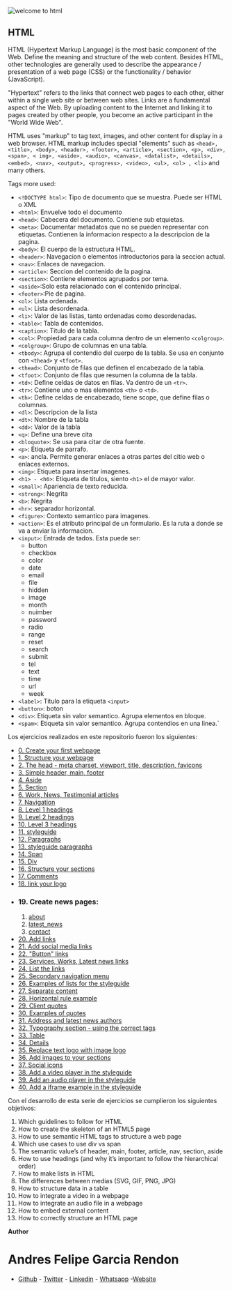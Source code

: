 
![welcome to html](https://github.com/andres0191/holbertonschool-web_front_end/blob/master/0x00-html_advanced/images/%C2%A1aUDIOBOOKS!.png)


## HTML

HTML (Hypertext Markup Language) is the most basic component of the Web. Define the meaning and structure of the web content. Besides HTML, other technologies are generally used to describe the appearance / presentation of a web page (CSS) or the functionality / behavior (JavaScript).

"Hypertext" refers to the links that connect web pages to each other, either within a single web site or between web sites. Links are a fundamental aspect of the Web. By uploading content to the Internet and linking it to pages created by other people, you become an active participant in the "World Wide Web".

HTML uses "markup" to tag text, images, and other content for display in a web browser. HTML markup includes special "elements" such as `<head>, <title>, <body>, <header>, <footer>, <article>, <section>, <p>, <div>, <span>, < img>, <aside>, <audio>, <canvas>, <datalist>, <details>, <embed>, <nav>, <output>, <progress>, <video>, <ul>, <ol> , <li>` and many others.

Tags more used:
* `<!DOCTYPE html>`: Tipo de documento que se muestra. Puede ser HTML o XML
* `<html>`: Envuelve todo el documento
* `<head>`: Cabecera del documento. Contiene sub etquietas.
* `<meta>`: Documentar metadatos que no se pueden representar con etiquetas. Contienen la informacion respecto a la descripcion de la pagina.
* `<body>`: El cuerpo de la estructura HTML.
* `<header>`: Navegacion o elementos introductorios para la seccion actual.
* `<nav>`: Enlaces de navegacion.
* `<article>`: Seccion del contenido de la pagina.
* `<section>`: Contiene elementos agrupados por tema.
* `<aside>`:Solo esta relacionado con el contenido principal.
* `<footer>`:Pie de pagina.
* `<ol>`: Lista ordenada.
* `<ul>`: Lista desordenada.
* `<li>`: Valor de las listas, tanto ordenadas como desordenadas.
* `<table>`: Tabla de contenidos.
* `<caption>`: Titulo de la tabla.
* `<col>`: Propiedad para cada columna dentro de un elemento `<colgroup>`.
* `<colgroup>`: Grupo de columnas en una tabla.
* `<tbody>`: Agrupa el contendio del cuerpo de la tabla. Se usa en conjunto con `<thead>` y `<tfoot>`.
* `<thead>`: Conjunto de filas que definen el encabezado de la tabla.
* `<tfoot>`: Conjunto de filas que resumen la columna de la tabla.
* `<td>`: Define celdas de datos en filas. Va dentro de un `<tr>`.
* `<tr>`: Contiene uno o mas elementos `<th>` o `<td>`.
* `<th>`: Define celdas de encabezado, tiene scope, que define filas o columnas.
* `<dl>`: Descripcion de la lista
* `<dt>`: Nombre de la tabla
* `<dd>`: Valor de la tabla
* `<q>`: Define una breve cita
* `<bloquote>`: Se usa para citar de otra fuente.
* `<p>`: Etiqueta de parrafo.
* `<a>`: ancla. Permite generar enlaces a otras partes del citio web o enlaces externos.
* `<img>`: Etiqueta para insertar imagenes.
* `<h1> - <h6>`: Etiqueta de titulos, siento `<h1>` el de mayor valor.
* `<small>`: Apariencia de texto reducida.
* `<strong>`: Negrita
* `<b>`: Negrita
* `<hr>`: separador horizontal.
* `<figure>`: Contexto semantico para imagenes.
* `<action>`: Es el atributo principal de un formulario. Es la ruta a donde se va a enviar la informacion.
* `<input>`: Entrada de tados. Esta puede ser:
    * button
    * checkbox
    * color
    * date
    * email
    * file
    * hidden
    * image
    * month
    * nuimber
    * password
    * radio
    * range
    * reset
    * search
    * submit
    * tel
    * text
    * time
    * url
    * week
* `<label>`: Titulo para la etiqueta `<input>`
* `<button>`: boton
* `<div>`: Etiqueta sin valor semantico. Agrupa elementos en bloque.
* `<spam>`: Etiqueta sin valor semantico. Agrupa contendios en una linea.`


Los ejercicios realizados en este repositorio fueron los siguientes:

* [0. Create your first webpage](https://github.com/andres0191/holbertonschool-web_front_end/blob/master/0x00-html_advanced/0-index.html)
* [1. Structure your webpage ](https://github.com/andres0191/holbertonschool-web_front_end/blob/master/0x00-html_advanced/1-index.html)
* [2. The head - meta charset, viewport, title, description, favicons](https://github.com/andres0191/holbertonschool-web_front_end/blob/master/0x00-html_advanced/2-index.html)
* [3. Simple header, main, footer ](https://github.com/andres0191/holbertonschool-web_front_end/blob/master/0x00-html_advanced/3-index.html)
* [4. Aside](https://github.com/andres0191/holbertonschool-web_front_end/blob/master/0x00-html_advanced/article.html)
* [5. Section ](https://github.com/andres0191/holbertonschool-web_front_end/blob/master/0x00-html_advanced/5-index.html)
* [6. Work, News, Testimonial articles](https://github.com/andres0191/holbertonschool-web_front_end/blob/master/0x00-html_advanced/6-index.html)
* [7. Navigation ](https://github.com/andres0191/holbertonschool-web_front_end/blob/master/0x00-html_advanced/7-index.html)
* [8. Level 1 headings ](https://github.com/andres0191/holbertonschool-web_front_end/blob/master/0x00-html_advanced/8-index.html)
* [9. Level 2 headings](https://github.com/andres0191/holbertonschool-web_front_end/blob/master/0x00-html_advanced/9-index.html)
* [10. Level 3 headings](https://github.com/andres0191/holbertonschool-web_front_end/blob/master/0x00-html_advanced/10-index.html)
* [11. styleguide ](https://github.com/andres0191/holbertonschool-web_front_end/blob/master/0x00-html_advanced/11-styleguide.html)
* [12. Paragraphs ](https://github.com/andres0191/holbertonschool-web_front_end/blob/master/0x00-html_advanced/12-index.html)
* [13. styleguide paragraphs](https://github.com/andres0191/holbertonschool-web_front_end/blob/master/0x00-html_advanced/13-styleguide.html)
* [14. Span ](https://github.com/andres0191/holbertonschool-web_front_end/blob/master/0x00-html_advanced/14-index.html)
* [15. Div](https://github.com/andres0191/holbertonschool-web_front_end/blob/master/0x00-html_advanced/15-index.html)
* [16. Structure your sections](https://github.com/andres0191/holbertonschool-web_front_end/blob/master/0x00-html_advanced/16-index.html)
* [17. Comments](https://github.com/andres0191/holbertonschool-web_front_end/blob/master/0x00-html_advanced/17-index.html)
* [18. link your logo](https://github.com/andres0191/holbertonschool-web_front_end/blob/master/0x00-html_advanced/18-index.html)
* ### 19. Create news pages:
    1. [about](https://github.com/andres0191/holbertonschool-web_front_end/blob/master/0x00-html_advanced/about.html)
    2. [latest_news](https://github.com/andres0191/holbertonschool-web_front_end/blob/master/0x00-html_advanced/latest_news.html)
    3. [contact](https://github.com/andres0191/holbertonschool-web_front_end/blob/master/0x00-html_advanced/contact.html)
* [20. Add links](https://github.com/andres0191/holbertonschool-web_front_end/blob/master/0x00-html_advanced/20-index.html)
* [21. Add social media links ](https://github.com/andres0191/holbertonschool-web_front_end/blob/master/0x00-html_advanced/21-index.html)
* [22. "Button" links ](https://github.com/andres0191/holbertonschool-web_front_end/blob/master/0x00-html_advanced/22-index.html)
* [23. Services, Works, Latest news links](https://github.com/andres0191/holbertonschool-web_front_end/blob/master/0x00-html_advanced/23-index.html)
* [24. List the links](https://github.com/andres0191/holbertonschool-web_front_end/blob/master/0x00-html_advanced/24-index.html)
* [25. Secondary navigation menu ](https://github.com/andres0191/holbertonschool-web_front_end/blob/master/0x00-html_advanced/25-index.html)
* [26. Examples of lists for the styleguide](https://github.com/andres0191/holbertonschool-web_front_end/blob/master/0x00-html_advanced/26-styleguide.html)
* [27. Separate content](https://github.com/andres0191/holbertonschool-web_front_end/blob/master/0x00-html_advanced/27-index.html)
* [28. Horizontal rule example](https://github.com/andres0191/holbertonschool-web_front_end/blob/master/0x00-html_advanced/28-styleguide.html)
* [29. Client quotes ](https://github.com/andres0191/holbertonschool-web_front_end/blob/master/0x00-html_advanced/29-index.html)
* [30. Examples of quotes](https://github.com/andres0191/holbertonschool-web_front_end/blob/master/0x00-html_advanced/30-styleguide.html)
* [31. Address and latest news authors](https://github.com/andres0191/holbertonschool-web_front_end/blob/master/0x00-html_advanced/31-index.html)
* [32. Typography section - using the correct tags](https://github.com/andres0191/holbertonschool-web_front_end/blob/master/0x00-html_advanced/32-styleguide.html)
* [33. Table ](https://github.com/andres0191/holbertonschool-web_front_end/blob/master/0x00-html_advanced/33-styleguide.html)
* [34. Details](https://github.com/andres0191/holbertonschool-web_front_end/blob/master/0x00-html_advanced/34-styleguide.html)
* [35. Replace text logo with image logo](https://github.com/andres0191/holbertonschool-web_front_end/blob/master/0x00-html_advanced/35-index.html)
* [36. Add images to your sections](https://github.com/andres0191/holbertonschool-web_front_end/blob/master/0x00-html_advanced/36-index.html)
* [37. Social icons ](https://github.com/andres0191/holbertonschool-web_front_end/blob/master/0x00-html_advanced/index.html)
* [38. Add a video player in the styleguide](https://github.com/andres0191/holbertonschool-web_front_end/blob/master/0x00-html_advanced/38-styleguide.html)
* [39. Add an audio player in the styleguide](https://github.com/andres0191/holbertonschool-web_front_end/commit/21dbf5063ee9a785c592dad641dc74233f7e015e)
* [40. Add a iframe example in the styleguide](https://github.com/andres0191/holbertonschool-web_front_end/blob/master/0x00-html_advanced/styleguide.html)


Con el desarrollo de esta serie de ejercicios se cumplieron los siguientes objetivos:

1. Which guidelines to follow for HTML
2. How to create the skeleton of an HTML5 page
3. How to use semantic HTML tags to structure a web page
4. Which use cases to use div vs span
5. The semantic value’s of header, main, footer, article, nav, section, aside
6. How to use headings (and why it’s important to follow the hierarchical order)
7. How to make lists in HTML
8. The differences between medias (SVG, GIF, PNG, JPG)
9. How to structure data in a table
10. How to integrate a video in a webpage
11. How to integrate an audio file in a webpage
12. How to embed external content
13. How to correctly structure an HTML page

**Author**

# Andres Felipe Garcia Rendon

- [Github](https://github.com/andres0191) - [Twitter](https://twitter.com/andres0191) - [Linkedin](https://www.linkedin.com/in/anfegar/) - [Whatsapp](https://wa.me/573054214488) -[Website](https://andrescode.vercel.app)
